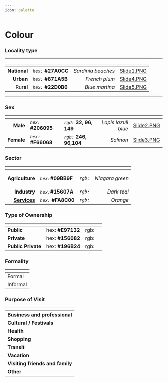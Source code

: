 ```yaml
---
icon: palette
---
```


# Colour

### Locality type

***

<table data-view="cards" data-full-width="true"><thead><tr><th align="right"></th><th></th><th align="right"></th><th data-hidden data-card-cover data-type="files"></th></tr></thead><tbody><tr><td align="right"><strong>National</strong></td><td><em><code>hex:</code></em> <strong>#27A0CC</strong></td><td align="right"><em>Sardinia beaches</em></td><td><a href="../.gitbook/assets/Slide1.PNG">Slide1.PNG</a></td></tr><tr><td align="right"><strong>Urban</strong></td><td><em><code>hex:</code></em> <strong>#871A5B</strong></td><td align="right"><em>French plum</em></td><td><a href="../.gitbook/assets/Slide4.PNG">Slide4.PNG</a></td></tr><tr><td align="right">Rur<strong>al</strong></td><td><em><code>hex:</code></em> <strong>#22D0B6</strong></td><td align="right"><em>Blue martina</em></td><td><a href="../.gitbook/assets/Slide5.PNG">Slide5.PNG</a></td></tr></tbody></table>

***

### Sex

<table data-card-size="large" data-view="cards" data-full-width="true"><thead><tr><th align="right"></th><th></th><th></th><th align="right"></th><th data-hidden data-card-cover data-type="files"></th></tr></thead><tbody><tr><td align="right"><strong>Male</strong></td><td><em><code>hex:</code></em> <strong>#206095</strong></td><td><em><code>rgd:</code></em> <strong>32, 96, 149</strong></td><td align="right"><em>Lapis lazuli blue</em></td><td><a href="../.gitbook/assets/Slide2.PNG">Slide2.PNG</a></td></tr><tr><td align="right"><strong>Female</strong></td><td><em><code>hex:</code></em> <strong>#F66068</strong></td><td><em><code>rgb:</code></em> <strong>246, 96,104</strong></td><td align="right"><em>Salmon</em></td><td><a href="../.gitbook/assets/Slide3.PNG">Slide3.PNG</a></td></tr></tbody></table>













### Sector

<table data-view="cards" data-full-width="true"><thead><tr><th align="right"></th><th></th><th></th><th align="right"></th></tr></thead><tbody><tr><td align="right"><strong>Agriculture</strong></td><td><em><code>hex:</code></em><strong>#09BB9F</strong></td><td><em><code>rgb:</code></em></td><td align="right"><p><em>Niagara green</em></p><p> </p></td></tr><tr><td align="right"><strong>Industry</strong></td><td><em><code>hex:</code></em><strong>#15607A</strong></td><td><em><code>rgb:</code></em></td><td align="right"><em>Dark teal</em></td></tr><tr><td align="right"><a data-footnote-ref href="#user-content-fn-1"><strong>S</strong></a><a data-footnote-ref href="#user-content-fn-1"><strong>ervices</strong></a></td><td><em><code>hex:</code></em> <strong>#FA8C00</strong></td><td><em><code>rgb:</code></em></td><td align="right"><em>Orange</em></td></tr></tbody></table>











### Type of Ownership

<table data-view="cards" data-full-width="true"><thead><tr><th></th><th></th><th></th><th></th></tr></thead><tbody><tr><td><strong>Public</strong></td><td>hex: <strong>#E97132</strong></td><td>rgb:</td><td></td></tr><tr><td><strong>Private</strong></td><td>hex: <strong>#156082</strong></td><td>rgb:</td><td></td></tr><tr><td><strong>Public Private</strong></td><td>hex: <strong>#196B24</strong></td><td>rgb: </td><td></td></tr></tbody></table>

### Formality

<table data-card-size="large" data-view="cards" data-full-width="true"><thead><tr><th></th></tr></thead><tbody><tr><td>Formal</td></tr><tr><td>Informal</td></tr></tbody></table>



### Purpose of Visit

<table data-view="cards" data-full-width="true"><thead><tr><th></th></tr></thead><tbody><tr><td><strong>Business and professional</strong></td></tr><tr><td><strong>Cultural / Festivals</strong></td></tr><tr><td><strong>Health</strong></td></tr><tr><td><strong>Shopping</strong></td></tr><tr><td><strong>Transit</strong></td></tr><tr><td><strong>Vacation</strong></td></tr><tr><td><strong>Visiting friends and family</strong></td></tr><tr><td><strong>Other</strong></td></tr></tbody></table>

[^1]: 
